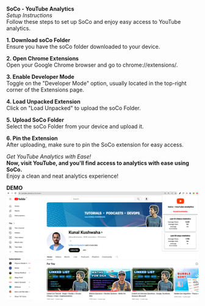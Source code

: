 **SoCo - YouTube Analytics**
<br>
*Setup Instructions*
<br>
Follow these steps to set up SoCo and enjoy easy access to YouTube analytics.

**1. Download soCo Folder**
<br>
Ensure you have the soCo folder downloaded to your device.

**2. Open Chrome Extensions**
<br>
Open your Google Chrome browser and go to chrome://extensions/.

**3. Enable Developer Mode**
<br>
Toggle on the "Developer Mode" option, usually located in the top-right corner of the Extensions page.

**4. Load Unpacked Extension**
<br>
Click on "Load Unpacked" to upload the soCo Folder.

**5. Upload SoCo Folder**
<br>
Select the soCo Folder from your device and upload it.

**6. Pin the Extension**
<br>
After uploading, make sure to pin the SoCo extension for easy access.

*Get YouTube Analytics with Ease!*
<br>
**Now, visit YouTube, and you'll find access to analytics with ease using SoCo.**
<br>
Enjoy a clean and neat analytics experience!

**DEMO**
<br>
![Alt text](Sample.png)

